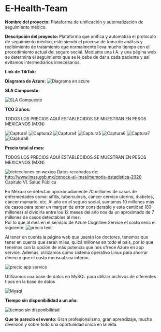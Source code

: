 # E-Health-Team

**Nombre del proyecto:** Plataforma de unificación y automatización de seguimiento médico.

**Descripción del proyecto:** Plataforma que unifica y automatiza el protocolo de seguimiento médico, esto siendo el proceso de toma de análisis y recibimiento de tratamiento que normalmente lleva mucho tiempo con el procedimiento actual del seguro social. Mediante una I.A. y una página web se determina el seguimiento que se le debe de dar a cada paciente y así evitamos intermediarios innecesarios. 

**Link de TikTok:**

**Diagrama de Azure:** ![Diagrama en azure](https://user-images.githubusercontent.com/87103059/127762866-c8e08be5-765f-4cf4-aea9-ccccc1692f7a.jpeg)

**SLA Compuesto:**

![SLA Compuesto](https://user-images.githubusercontent.com/87103059/127762832-c0576fe2-212c-40ba-a82c-a0753fa871d7.jpeg)

**TCO 3 años:**

TODOS LOS PRECIOS AQUÍ ESTABLECIDOS SE MUESTRAN EN PESOS MEXICANOS (MXN)

![Captura1](https://user-images.githubusercontent.com/74439320/127762098-804ef0e1-c3ad-47c4-a969-8e5eff5e7b64.PNG)
![Captura2](https://user-images.githubusercontent.com/74439320/127762101-b4b481a2-39ff-42b6-afe4-5ee7b9450659.PNG)
![Captura4](https://user-images.githubusercontent.com/74439320/127762105-f8097a50-ac01-48e6-b92c-c027946f347d.PNG)
![Captura5](https://user-images.githubusercontent.com/74439320/127762106-b2d9a646-e798-477e-bc44-438e21f6b34b.PNG)
![Captura6](https://user-images.githubusercontent.com/74439320/127762111-ccdf145b-4d5a-4d39-b9fb-e2dd7589ed13.PNG)
![Captura7](https://user-images.githubusercontent.com/74439320/127762113-dd25644f-c1f4-4fe6-b134-8d3ece6f68a9.PNG)
![Captura8](https://user-images.githubusercontent.com/74439320/127762114-fb62d3da-54d8-436a-a7f9-60060a746326.PNG)

**Precio total al mes:**

TODOS LOS PRECIOS AQUÍ ESTABLECIDOS SE MUESTRAN EN PESOS MEXICANOS (MXN)

![detecciones en wexico](https://user-images.githubusercontent.com/87103059/127759384-5867c223-f614-4c41-9610-9a539ad5ce7a.png)
Datos recabados de: http://www.imss.gob.mx/conoce-al-imss/memoria-estadistica-2020 Capitulo VI. Salud Pública 

En México se detectan aproximadamente 70 millones de casos de enfermedades como: sífilis, tuberculosis, cáncer cérvico uterino, diabetes, cáncer mamario, etc. Al año en el seguro social, sumamos 10 millones más de casos para tener un margen de error considerable y esta cantidad (80 millones) al dividirla entre los 12 meses del año nos da un aproximado de 7 millones de casos detectables al mes.  
Por lo que al mes en el servicio de Azure Cognitive Service el costo sería el siguiente: 
![precio text](https://user-images.githubusercontent.com/87103059/127761291-67d154f3-fcb4-49a0-aef8-70c6d62df9a1.png)

Al tener en cuenta la página web que usarán los doctores, tenemos que tener en cuenta que serán miles, quizá millones en todo el país, por lo que tenemos con la opción de más potencia que nos ofrece Azure en app service. Además, utilizamos como sistema operativo Linux para ahorrar dinero y que el costo mensual sea inferior. 

![precio app service](https://user-images.githubusercontent.com/87103059/127759438-4897e0f3-907d-4eb3-86f8-e5fcdf8ce21a.png)

Utilizamos una base de datos en MySQL para utilizar archivos de diferentes tipos en la base de datos

![Mysql](https://user-images.githubusercontent.com/87103059/127762947-eaba4ec5-ee6d-436f-b603-abe2d8579d5c.png)

**Tiempo sin disponibilidad a un año:**

![tiempo sin disponibilidad](https://user-images.githubusercontent.com/87103059/127762806-327c07a8-59ce-4dc6-b0c6-2c85cfb21ae7.jpeg)

**Que te parecio el evento:** Gran profesionalismo, gran aprendizaje, mucha diversión y sobre todo una oportunidad única en la vida.

